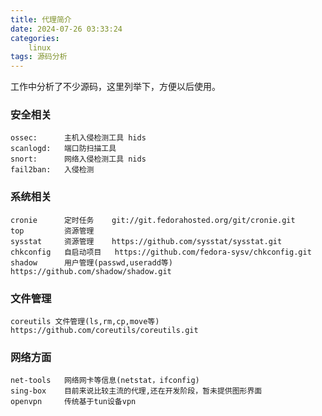```yaml
---
title: 代理简介
date: 2024-07-26 03:33:24
categories: 
	linux
tags: 源码分析
---
```


工作中分析了不少源码，这里列举下，方便以后使用。


### 安全相关
	ossec:		主机入侵检测工具 hids	
	scanlogd: 	端口防扫描工具
	snort: 		网络入侵检测工具 nids
	fail2ban:	入侵检测

<!--more -->

### 系统相关
	cronie 		定时任务	git://git.fedorahosted.org/git/cronie.git
	top     	资源管理
	sysstat 	资源管理	https://github.com/sysstat/sysstat.git
	chkconfig	自启动项目	https://github.com/fedora-sysv/chkconfig.git
	shadow		用户管理(passwd,useradd等) https://github.com/shadow/shadow.git

### 文件管理
	coreutils 文件管理(ls,rm,cp,move等)	https://github.com/coreutils/coreutils.git

### 网络方面
	net-tools	网络网卡等信息(netstat，ifconfig)
	sing-box    目前来说比较主流的代理,还在开发阶段，暂未提供图形界面
	openvpn     传统基于tun设备vpn





